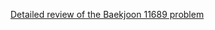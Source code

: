 [Detailed review of the Baekjoon 11689 problem](https://choicube84.github.io/study/2024/07/27/baekjoon_11689.html)